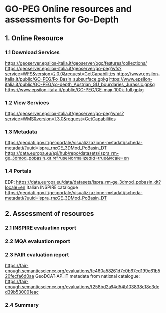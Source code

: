 # GO-PEG Online resources and assessments for Go-Depth

## 1. Online Resource
### 1.1 Download Services
<https://geoserver.epsilon-italia.it/geoserver/ogc/features/collections/>
<https://geoserver.epsilon-italia.it/geoserver/go-peg/wfs?service=WFS&version=2.0.0&request=GetCapabilities>
<https://www.epsilon-italia.it/public/GO-PEG/Po_Basin_subsurface.gpkg>
<https://www.epsilon-italia.it/public/GO-PEG/go-depth_Austrian_GU_boundaries_Jurassic.gpkg>
<https://www.epsilon-italia.it/public/GO-PEG/GE-map-100k-full.gpkg>

### 1.2 View Services
<https://geoserver.epsilon-italia.it/geoserver/go-peg/wms?service=WMS&version=1.3.0&request=GetCapabilities>

### 1.3 Metadata
<https://geodati.gov.it/geoportale/visualizzazione-metadati/scheda-metadati/?uuid=ispra_rm:GE_3DMod_PoBasin_DT>
<https://data.europa.eu/api/hub/repo/datasets/ispra_rm-ge_3dmod_pobasin_dt.rdf?useNormalizedId=true&locale=en>

### 1.4 Portals
EDP:
<https://data.europa.eu/data/datasets/ispra_rm-ge_3dmod_pobasin_dt?locale=en>
Italian INSPIRE catalogue
<https://geodati.gov.it/geoportale/visualizzazione-metadati/scheda-metadati/?uuid=ispra_rm:GE_3DMod_PoBasin_DT>

## 2. Assessment of resources
### 2.1 INSPIRE evaluation report
### 2.2 MQA evaluation report
### 2.3 FAIR evaluation report
<https://fair-enough.semanticscience.org/evaluations/fc460a58261d7c0b67cd199e61b520fecfa6d0aa>
GeoDCAT-AP_IT metadata from national catalogue:
<https://fair-enough.semanticscience.org/evaluations/f258bd2a64d54b103838c18e3dcd39b530001eac>
### 2.4 Summary


